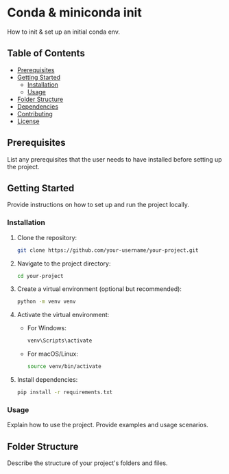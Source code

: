 # Conda & miniconda init

How to init & set up an initial conda env.

## Table of Contents

- [Prerequisites](#prerequisites)
- [Getting Started](#getting-started)
  - [Installation](#installation)
  - [Usage](#usage)
- [Folder Structure](#folder-structure)
- [Dependencies](#dependencies)
- [Contributing](#contributing)
- [License](#license)

## Prerequisites

List any prerequisites that the user needs to have installed before setting up the project.

## Getting Started

Provide instructions on how to set up and run the project locally.

### Installation

1. Clone the repository:

    ```bash
    git clone https://github.com/your-username/your-project.git
    ```

2. Navigate to the project directory:

    ```bash
    cd your-project
    ```

3. Create a virtual environment (optional but recommended):

    ```bash
    python -m venv venv
    ```

4. Activate the virtual environment:

    - For Windows:

        ```bash
        venv\Scripts\activate
        ```

    - For macOS/Linux:

        ```bash
        source venv/bin/activate
        ```

5. Install dependencies:

    ```bash
    pip install -r requirements.txt
    ```

### Usage

Explain how to use the project. Provide examples and usage scenarios.

## Folder Structure

Describe the structure of your project's folders and files.

